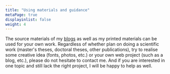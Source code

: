 ```yaml
---
title: "Using materials and guidance"
metaPage: true
displayinlist: false
weight: 4
---
```


The source materials of my [blogs](https://projektemacher.org/blogs/) as well as my printed materials can be used for your own work. Regardless of whether plan on doing a scientific work (master's theses, doctoral theses, other publications), try to realise some creative idea (fonts, photos, etc.) or your own web project (such as a blog, etc.), please do not hesitate to contact me. And if you are interested in one topic and still lack the right project, I will be happy to help as well.
